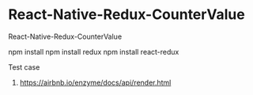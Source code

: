 # React-Native-Redux-CounterValue
React-Native-Redux-CounterValue


npm install
npm install redux
npm install react-redux


Test case 

1) https://airbnb.io/enzyme/docs/api/render.html
